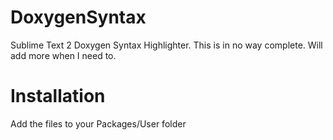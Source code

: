 DoxygenSyntax
=============

Sublime Text 2 Doxygen Syntax Highlighter. This is in no way complete. Will add more when I need to.

Installation
============

Add the files to your Packages/User folder
